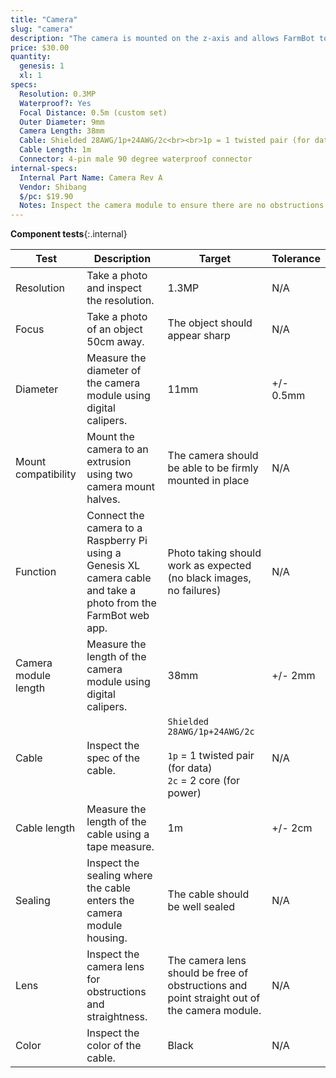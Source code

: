 ```yaml
---
title: "Camera"
slug: "camera"
description: "The camera is mounted on the z-axis and allows FarmBot to take photos of the garden and plants for weed detection and tracking plant growth."
price: $30.00
quantity:
  genesis: 1
  xl: 1
specs:
  Resolution: 0.3MP
  Waterproof?: Yes
  Focal Distance: 0.5m (custom set)
  Outer Diameter: 9mm
  Camera Length: 38mm
  Cable: Shielded 28AWG/1p+24AWG/2c<br><br>1p = 1 twisted pair (for data)<br>2c = 2 core (for power)
  Cable Length: 1m
  Connector: 4-pin male 90 degree waterproof connector
internal-specs:
  Internal Part Name: Camera Rev A
  Vendor: Shibang
  $/pc: $19.90
  Notes: Inspect the camera module to ensure there are no obstructions in front of the lens, such as foam or glue.
---
```


**Component tests**{:.internal}

|Test         |Description  |Target       |Tolerance    |
|-------------|-------------|-------------|-------------|
|Resolution   |Take a photo and inspect the resolution.|1.3MP|N/A
|Focus        |Take a photo of an object 50cm away.|The object should appear sharp|N/A
|Diameter     |Measure the diameter of the camera module using digital calipers.|11mm|+/- 0.5mm
|Mount compatibility|Mount the camera to an extrusion using two camera mount halves.|The camera should be able to be firmly mounted in place|N/A
|Function     |Connect the camera to a Raspberry Pi using a Genesis XL camera cable and take a photo from the FarmBot web app.|Photo taking should work as expected (no black images, no failures)|N/A
|Camera module length|Measure the length of the camera module using digital calipers.|38mm|+/- 2mm
|Cable        |Inspect the spec of the cable.|`Shielded 28AWG/1p+24AWG/2c`<br><br>`1p` = 1 twisted pair (for data)<br>`2c` = 2 core (for power)|N/A
|Cable length |Measure the length of the cable using a tape measure.|1m|+/- 2cm
|Sealing      |Inspect the sealing where the cable enters the camera module housing.|The cable should be well sealed|N/A
|Lens         |Inspect the camera lens for obstructions and straightness.|The camera lens should be free of obstructions and point straight out of the camera module.|N/A
|Color        |Inspect the color of the cable.|Black|N/A
